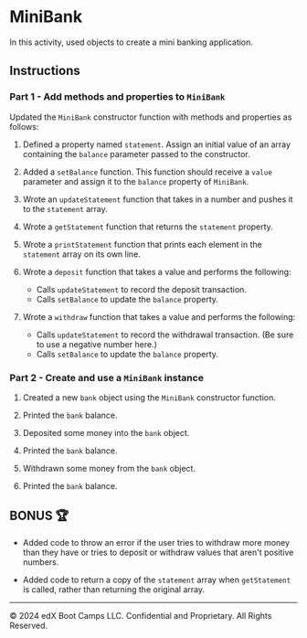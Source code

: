 # MiniBank

In this activity, used objects to create a mini banking application.

## Instructions

### Part 1 - Add methods and properties to `MiniBank`

Updated the `MiniBank` constructor function with methods and properties as follows:

1. Defined a property named `statement`. Assign an initial value of an array containing the `balance` parameter passed to the constructor.

2. Added a `setBalance` function. This function should receive a `value` parameter and assign it to the `balance` property of `MiniBank`.

3. Wrote an `updateStatement` function that takes in a number and pushes it to the `statement` array.

4. Wrote a `getStatement` function that returns the `statement` property.

5. Wrote a `printStatement` function that prints each element in the `statement` array on its own line.

6. Wrote a `deposit` function that takes a value and performs the following:

   - Calls `updateStatement` to record the deposit transaction.
   - Calls `setBalance` to update the `balance` property.

7. Wrote a `withdraw` function that takes a value and performs the following:

   - Calls `updateStatement` to record the withdrawal transaction. (Be sure to use a negative number here.)
   - Calls `setBalance` to update the `balance` property.

### Part 2 - Create and use a `MiniBank` instance

1. Created a new `bank` object using the `MiniBank` constructor function.

2. Printed the `bank` balance.

3. Deposited some money into the `bank` object.

4. Printed the `bank` balance.

5. Withdrawn some money from the `bank` object.

6. Printed the `bank` balance.

## BONUS 🏆

- Added code to throw an error if the user tries to withdraw more money than they have or tries to deposit or withdraw values that aren't positive numbers.

- Added code to return a copy of the `statement` array when `getStatement` is called, rather than returning the original array.

---

© 2024 edX Boot Camps LLC. Confidential and Proprietary. All Rights Reserved.
